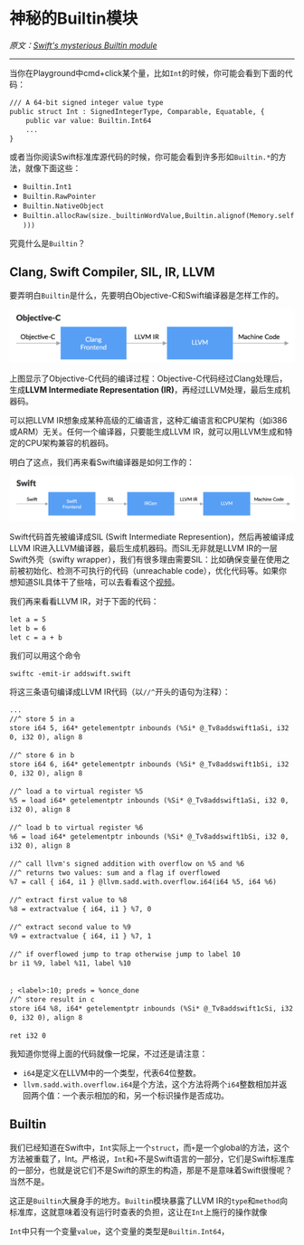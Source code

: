 # 神秘的Builtin模块

*原文：[Swift's mysterious Builtin module](http://ankit.im/swift/2016/01/12/swift-mysterious-builtin-module/)*

<hr/>

当你在Playground中cmd+click某个量，比如`Int`的时候，你可能会看到下面的代码：

```
/// A 64-bit signed integer value type
public struct Int : SignedIntegerType, Comparable, Equatable, {
    public var value: Builtin.Int64
    ...
}
```

或者当你阅读Swift标准库源代码的时候，你可能会看到许多形如`Builtin.*`的方法，就像下面这些：

* `Builtin.Int1`
* `Builtin.RawPointer`
* `Builtin.NativeObject`
* `Builtin.allocRaw(size._builtinWordValue,Builtin.alignof(Memory.self)))`

究竟什么是`Builtin`？

## Clang, Swift Compiler, SIL, IR, LLVM

要弄明白`Builtin`是什么，先要明白Objective-C和Swift编译器是怎样工作的。

![How Objective-C compilers works](/assets/fig_01.png)

上图显示了Objective-C代码的编译过程：Objective-C代码经过Clang处理后，生成**LLVM Intermediate Representation (IR)**，再经过LLVM处理，最后生成机器码。

可以把LLVM IR想象成某种高级的汇编语言，这种汇编语言和CPU架构（如i386或ARM）无关。任何一个编译器，只要能生成LLVM IR，就可以用LLVM生成和特定的CPU架构兼容的机器码。

明白了这点，我们再来看Swift编译器是如何工作的：

![How Swift compilers works](/assets/fig_02.png)

Swift代码首先被编译成SIL (Swift Intermediate Represention)，然后再被编译成LLVM IR进入LLVM编译器，最后生成机器码。而SIL无非就是LLVM IR的一层Swift外壳（swifty wrapper），我们有很多理由需要SIL：比如确保变量在使用之前被初始化、检测不可执行的代码（unreachable code），优化代码等。如果你想知道SIL具体干了些啥，可以去看看这个[视频](https://www.youtube.com/watch?v=Ntj8ab-5cvE)。

我们再来看看LLVM IR，对于下面的代码：

```
let a = 5
let b = 6
let c = a + b
```

我们可以用这个命令

```
swiftc -emit-ir addswift.swift
```
将这三条语句编译成LLVM IR代码（以`//^`开头的语句为注释）：

```
...
//^ store 5 in a
store i64 5, i64* getelementptr inbounds (%Si* @_Tv8addswift1aSi, i32 0, i32 0), align 8
  
//^ store 6 in b
store i64 6, i64* getelementptr inbounds (%Si* @_Tv8addswift1bSi, i32 0, i32 0), align 8
  
//^ load a to virtual register %5
%5 = load i64* getelementptr inbounds (%Si* @_Tv8addswift1aSi, i32 0, i32 0), align 8

//^ load b to virtual register %6
%6 = load i64* getelementptr inbounds (%Si* @_Tv8addswift1bSi, i32 0, i32 0), align 8

//^ call llvm's signed addition with overflow on %5 and %6
//^ returns two values: sum and a flag if overflowed
%7 = call { i64, i1 } @llvm.sadd.with.overflow.i64(i64 %5, i64 %6)

//^ extract first value to %8
%8 = extractvalue { i64, i1 } %7, 0 
  
//^ extract second value to %9
%9 = extractvalue { i64, i1 } %7, 1

//^ if overflowed jump to trap otherwise jump to label 10  
br i1 %9, label %11, label %10
  

; <label>:10; preds = %once_done
//^ store result in c
store i64 %8, i64* getelementptr inbounds (%Si* @_Tv8addswift1cSi, i32 0, i32 0), align 8
  
ret i32 0
```

我知道你觉得上面的代码就像一坨屎，不过还是请注意：

* `i64`是定义在LLVM中的一个类型，代表64位整数。
* `llvm.sadd.with.overflow.i64`是个方法，这个方法将两个`i64`整数相加并返回两个值：一个表示相加的和，另一个标识操作是否成功。

## Builtin

我们已经知道在Swift中，`Int`实际上一个`struct`，而`+`是一个global的方法，这个方法被重载了，Int。严格说，`Int`和`+`不是Swift语言的一部分，它们是Swift标准库的一部分，也就是说它们不是Swift的原生的构造，那是不是意味着Swift很慢呢？当然不是。

这正是`Builtin`大展身手的地方。`Builtin`模块暴露了LLVM IR的`type`和`method`向标准库，这就意味着没有运行时查表的负担，这让在`Int`上施行的操作就像

`Int`中只有一个变量`value`，这个变量的类型是`Builtin.Int64`，



